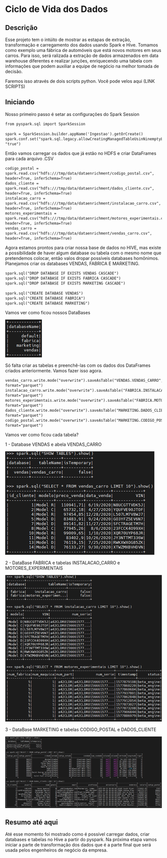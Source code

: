 # Ciclo de Vida dos Dados

## Descrição
Esse projeto tem o intúito de mostrar as estapas de extração, transformação e carregamento dos dados usando Spark e Hive. Tomamos como exemplo uma fábrica de automóveis que está novos motores em seus carros. Para isso, será ralizada a extração de dados armazenados em data warehouse diferentes e realizar junções, enriquecendo uma tabela com informações que podem auxiliar a equipe de negócio na melhor tomada de decisão.

Faremos isso através de dois scripts python. Você pode velos aqui (LINK SCRIPTS)

## Iniciando
Nosso primeiro passo é setar as configurações do Spark Session
```
from pyspark.sql import SparkSession

spark = SparkSession.builder.appName('Ingestao').getOrCreate()
spark.conf.set("spark.sql.legacy.allowCreatingManagedTableUsinNinemptyLocation", "true")
```

Então vamos carregar os dados que já estão no HDFS e criar DataFrames para cada arquivo .CSV
```
codigo_postal = spark.read.csv("hdfs:///tmp/data/dataenrichment/codigo_postal.csv", header=True, inferSchema=True)
dados_cliente = spark.read.csv("hdfs:///tmp/data/dataenrichment/dados_cliente.csv", header=True, inferSchema=True)
instalacao_carro = spark.read.csv("hdfs:///tmp/data/dataenrichment/instalacao_carro.csv", header=True, inferSchema=True)
motores_experimentais = spark.read.csv("hdfs:///tmp/data/dataenrichment/motores_experimentais.csv", header=True, inferSchema=True)
vendas_carro = spark.read.csv("hdfs:///tmp/data/dataenrichment/vendas_carro.csv", header=True, inferSchema=True)
```
Agora estamos prontos para criar nossa base de dados no HIVE, mas existe a possibilidade de haver algum database ou tabela com o mesmo nome que pretendemos colocar, então valos dropar possíveis databases homônimos. Planejamos criar os databases VENDAS, FABRICA E MARKETING.
```
spark.sql("DROP DATABASE IF EXISTS VENDAS CASCADE")
spark.sql("DROP DATABASE IF EXISTS FABRICA CASCADE")
spark.sql("DROP DATABASE IF EXISTS MARKETING CASCADE")

spark.sql("CREATE DATABASE VENDAS")
spark.sql("CREATE DATABASE FABRICA")
spark.sql("CREATE DATABASE MARKETING")
```

Vamos ver como ficou nossos DataBases

![databases](https://github.com/BrunoHarlis/ciclo-de-vida-dos-dados/blob/main/imagens/databases.png)

Só falta criar as tabelas e preenchê-las com os dados dos DataFrames criados anteriormente. Vamos fazer isso agora.
```
vendas_carro.write.mode("overwrite").saveAsTable("VENDAS.VENDAS_CARRO", format="parquet")
instalacao_carro.write.mode("overwrite").saveAsTable("FABRICA.INSTALACAO_CARRO", format="parquet")
motores_experimentais.write.mode("overwrite").saveAsTable("FABRICA.MOTORES_EXPERIMENTAIS", format="parquet")
dados_cliente.write.mode("overwrite").saveAsTable("MARKETING.DADOS_CLIENTE", format="parquet")
codigo_postal.write.mode("overwrite").saveAsTable("MARKETING.CODIGO_POSTAL", format="parquet")
```

Vamos ver como ficou cada tabela?

1 - Database VENDAS e abela VENDAS_CARRO

![vedas](https://github.com/BrunoHarlis/ciclo-de-vida-dos-dados/blob/main/imagens/tabela%20vendas.png)


2 - DataBase FABRICA e tabelas INSTALACAO_CARRO e MOTORES_EXPERIMENTAIS

![fabrica](https://github.com/BrunoHarlis/ciclo-de-vida-dos-dados/blob/main/imagens/tabelas%20motores_exp%20e%20instalacao_car.png)


3 - DataBase MARKETING e tabelas CODIGO_POSTAL e DADOS_CLIENTE

![marketig](https://github.com/BrunoHarlis/ciclo-de-vida-dos-dados/blob/main/imagens/tabelas%20codigo_posta%20e%20dados_cliente.png)


## Resumo até aqui
Até esse momento foi mostrado como é possível carregar dados, criar databases e tabelas no Hive a partir do pyspark. Na próxima etapa vamos iniciar a parte de transformação dos dados que é a parte final que será usada pelos engenheiros de negócio da empresa.



